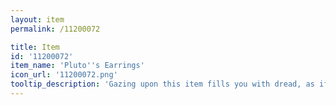 ```yaml
---
layout: item
permalink: /11200072

title: Item
id: '11200072'
item_name: 'Pluto''s Earrings'
icon_url: '11200072.png'
tooltip_description: 'Gazing upon this item fills you with dread, as if your very soul is standing judgement.'
---
```

